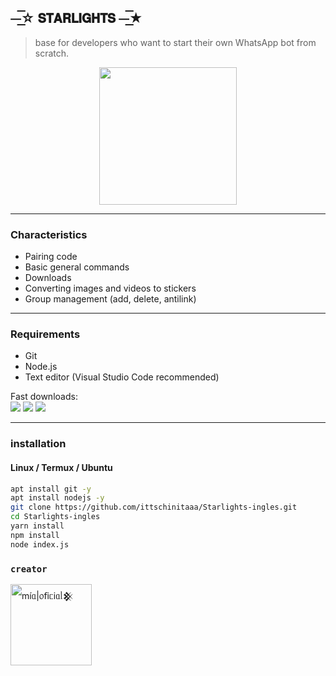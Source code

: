 ## ⏤͟͟͞͞☆  𝗦𝗧𝗔𝗥𝗟𝗜𝗚𝗛𝗧𝗦  ⏤͟͟͞͞★
> base for developers who want to start their own WhatsApp bot from scratch.

<p align="center">
  <img src="https://files.catbox.moe/sklz18.png" width="220px"/>
</p>
  

---

### Characteristics

- Pairing code
- Basic general commands 
- Downloads 
- Converting images and videos to stickers
- Group management (add, delete, antilink)  

---

### Requirements

- Git  
- Node.js
- Text editor (Visual Studio Code recommended)  

Fast downloads:  
<a href="https://git-scm.com/downloads"><img src="https://img.shields.io/badge/Git-0f172a?style=flat&logo=git&logoColor=ef4444"></a>
<a href="https://nodejs.org/en/download"><img src="https://img.shields.io/badge/Node.js-1e3a8a?style=flat&logo=nodedotjs&logoColor=white"></a>
<a href="https://code.visualstudio.com/"><img src="https://img.shields.io/badge/VSCode-2563eb?style=flat&logo=visual-studio-code&logoColor=white"></a>

---

### installation 

#### Linux / Termux / Ubuntu

```bash
apt install git -y
apt install nodejs -y
git clone https://github.com/ittschinitaaa/Starlights-ingles.git
cd Starlights-ingles
yarn install
npm install
node index.js
```
### **`creator`**
<a
href="https://github.com/ittschinitaaa"><img src="https://github.com/ittschinitaaa.png" width="130" height="130" alt="
mі́ᥲ|᥆𝖿іᥴіᥲᥣ𒆜"/></a>
